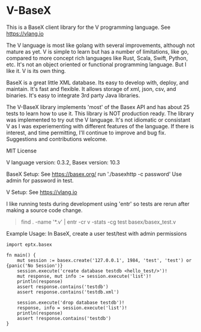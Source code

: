 V-BaseX
=======

This is a BaseX client library for the V programming language. See https://vlang.io 

The V language is most like golang with several improvements, although not mature as yet.
V is simple to learn but has a number of limitations, like go, compared to
more concept rich languages like Rust, Scala, Swift, Python, etc. It's not an object oriented 
or functional programming language. But I like it. V is its own thing.

BaseX is a great little XML database. Its easy to develop with, deploy, and maintain.
It's fast and flexible. It allows storage of xml, json, csv, and binaries. It's easy
to integrate 3rd party Java libraries.

The V-BaseX library implements 'most' of the Basex API and has about 25 tests to learn how
to use it. This library is NOT production ready. The library  was implemented to try out 
the V language. It's not idiomatic or consistant V as I was experiementing with different 
features of the language. If there is interest, and time permitting, I'll continue to improve
and bug fix. Suggestions and contributions welcome.

MIT License

V language version:   0.3.2,  Basex version:        10.3

BaseX Setup:
See https://basex.org/ 
run './basexhttp -c password'
Use admin for password in test.


V Setup:
See https://vlang.io 


I like running tests during development using 'entr' so tests are rerun after making a source code change.
>find . -name '*.v' | entr -cr v -stats -cg test basex/basex_test.v

Example Usage: 
In BaseX, create a user test/test with admin permissions

```
import eptx.basex

fn main() {
	mut session := basex.create('127.0.0.1', 1984, 'test', 'test') or {panic('No Session')}
	session.execute('create database testdb <hello_test/>')!
	mut response, mut info := session.execute('list')!
	println(response)
	assert response.contains('testdb')
	assert response.contains('testdb.xml')

	session.execute('drop database testdb')!
	response, info = session.execute('list')!
	println(response)
	assert !response.contains('testdb')
}

```

